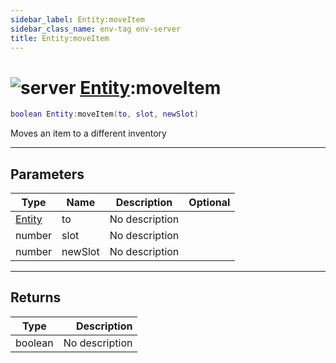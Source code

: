 ```yaml
---
sidebar_label: Entity:moveItem
sidebar_class_name: env-tag env-server
title: Entity:moveItem
---
```


# <img src='/img/wiki/server.png' alt='server' classname='env-tag' /> [Entity](../entity/README.md):moveItem

```lua
boolean Entity:moveItem(to, slot, newSlot)
```

Moves an item to a different inventory<br/>

-----------------
## Parameters

| Type   | Name | Description | Optional |
| ------ | ---- | ----------- | -------: |
| [Entity](../entity/README.md) | to | No description |   |
| number | slot | No description |   |
| number | newSlot | No description |   |

-----------------
## Returns

| Type   | Description |
| ------ | ----------: |
| boolean | No description |
